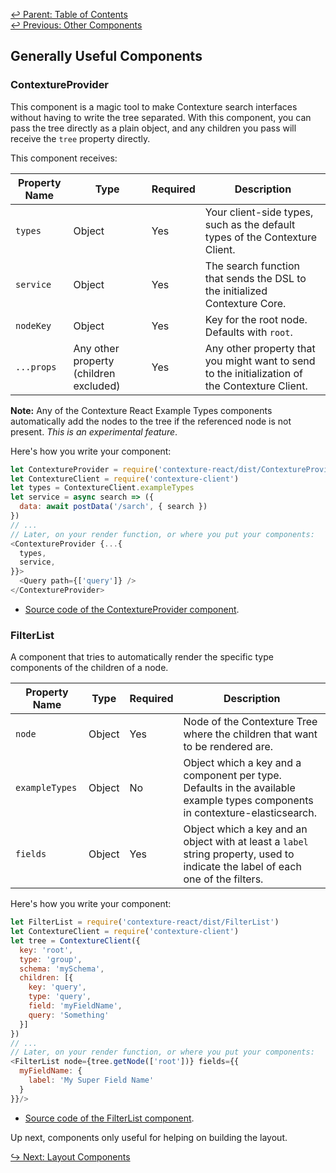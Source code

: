 ﻿[↩  Parent: Table of Contents](../README.md)  
[↩  Previous: Other Components](README.md)

## Generally Useful Components

### ContextureProvider

This component is a magic tool to make Contexture search interfaces without
having to write the tree separated. With this component, you can pass the tree
directly as a plain object, and any children you pass will receive the `tree`
property directly.

This component receives:

| Property Name | Type | Required | Description |
| --- | --- | --- | --- |
| `types` | Object | Yes | Your client-side types, such as the default types of the Contexture Client. |
| `service` | Object | Yes | The search function that sends the DSL to the initialized Contexture Core. |
| `nodeKey` | Object | Yes | Key for the root node. Defaults with `root`. |
| `...props` | Any other property (children excluded) | Yes | Any other property that you might want to send to the initialization of the Contexture Client. |

**Note:** Any of the Contexture React Example Types components automatically
add the nodes to the tree if the referenced node is not present. _This is
an experimental feature_.

Here's how you write your component:
```javascript
let ContextureProvider = require('contexture-react/dist/ContextureProvider')
let ContextureClient = require('contexture-client')
let types = ContextureClient.exampleTypes
let service = async search => ({
  data: await postData('/sarch', { search })
})
// ...
// Later, on your render function, or where you put your components:
<ContextureProvider {...{
  types,
  service,
}}>
  <Query path={['query']} />
</ContextureProvider>
```

- [Source code of the ContextureProvider component](https://github.com/smartprocure/contexture-react/blob/master/src/ContextureProvider.js).

### FilterList

A component that tries to automatically render the specific type components of
the children of a node.

| Property Name | Type | Required | Description |
| --- | --- | --- | --- |
| `node` | Object | Yes | Node of the Contexture Tree where the children that want to be rendered are. |
| `exampleTypes` | Object | No | Object which a key and a component per type. Defaults in the available example types components in contexture-elasticsearch. |
| `fields` | Object | Yes | Object which a key and an object with at least a `label` string property, used to indicate the label of each one of the filters. |

Here's how you write your component:
```javascript
let FilterList = require('contexture-react/dist/FilterList')
let ContextureClient = require('contexture-client')
let tree = ContextureClient({
  key: 'root',
  type: 'group',
  schema: 'mySchema',
  children: [{
    key: 'query',
    type: 'query',
    field: 'myFieldName',
    query: 'Something'
  }]
})
// ...
// Later, on your render function, or where you put your components:
<FilterList node={tree.getNode(['root'])} fields={{
  myFieldName: {
    label: 'My Super Field Name'
  }
}}/>
```

- [Source code of the FilterList component](https://github.com/smartprocure/contexture-react/blob/master/src/FilterList.js).

Up next, components only useful for helping on building the layout.

[↪ Next: Layout Components](layout.md)
